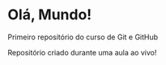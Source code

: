 # Olá, Mundo!
 Primeiro repositório do curso de Git e GitHub

 Repositório criado durante uma aula ao vivo!
 
 
